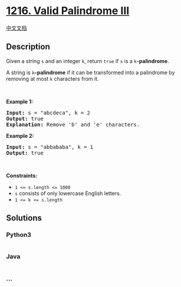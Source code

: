 # [1216. Valid Palindrome III](https://leetcode.com/problems/valid-palindrome-iii)

[中文文档](/solution/1200-1299/1216.Valid%20Palindrome%20III/README.md)

## Description

<p>Given a string <code>s</code> and an integer <code>k</code>, return <code>true</code> if <code>s</code> is a <code>k</code><strong>-palindrome</strong>.</p>

<p>A string is <code>k</code><strong>-palindrome</strong> if it can be transformed into a palindrome by removing at most <code>k</code> characters from it.</p>

<p>&nbsp;</p>
<p><strong>Example 1:</strong></p>

<pre>
<strong>Input:</strong> s = &quot;abcdeca&quot;, k = 2
<strong>Output:</strong> true
<strong>Explanation:</strong> Remove &#39;b&#39; and &#39;e&#39; characters.
</pre>

<p><strong>Example 2:</strong></p>

<pre>
<strong>Input:</strong> s = &quot;abbababa&quot;, k = 1
<strong>Output:</strong> true
</pre>

<p>&nbsp;</p>
<p><strong>Constraints:</strong></p>

<ul>
	<li><code>1 &lt;= s.length &lt;= 1000</code></li>
	<li><code>s</code> consists of only lowercase English letters.</li>
	<li><code>1 &lt;= k &lt;= s.length</code></li>
</ul>


## Solutions

<!-- tabs:start -->

### **Python3**

```python

```

### **Java**

```java

```

### **...**

```

```

<!-- tabs:end -->
